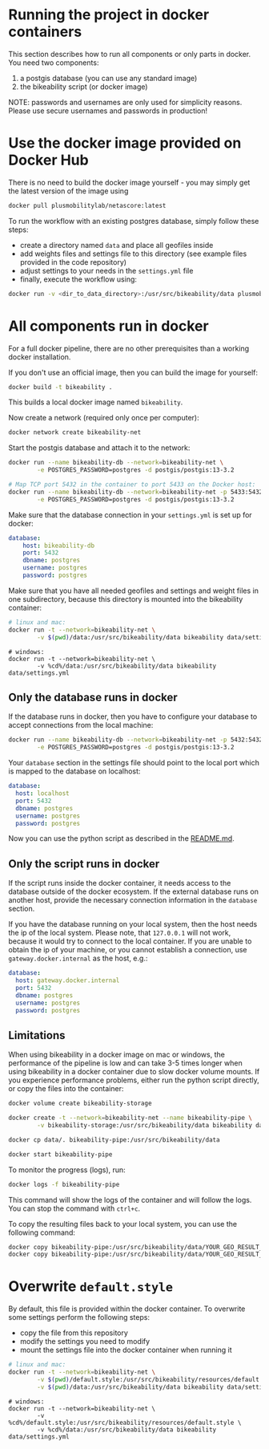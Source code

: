 # Running the project in docker containers

This section describes how to run all components or only parts in docker.
You need two components:

1. a postgis database (you can use any standard image)
2. the bikeability script (or docker image)

NOTE: passwords and usernames are only used for simplicity reasons. Please use secure usernames and passwords in production!

# Use the docker image provided on Docker Hub

There is no need to build the docker image yourself - you may simply get the latest version of the image using

```bash
docker pull plusmobilitylab/netascore:latest
```

To run the workflow with an existing postgres database, simply follow these steps:

- create a directory named `data` and place all geofiles inside
- add weights files and settings file to this directory (see example files provided in the code repository)
- adjust settings to your needs in the `settings.yml` file
- finally, execute the workflow using:

```bash
docker run -v <dir_to_data_directory>:/usr/src/bikeability/data plusmobilitylab/netascore data/settings.yml
```

# All components run in docker

For a full docker pipeline, there are no other prerequisites than a working docker installation.

If you don't use an official image, then you can build the image for yourself:

```bash
docker build -t bikeability .
```

This builds a local docker image named `bikeability`.

Now create a network (required only once per computer):

```bash
docker network create bikeability-net 
```

Start the postgis database and attach it to the network:

```bash
docker run --name bikeability-db --network=bikeability-net \
        -e POSTGRES_PASSWORD=postgres -d postgis/postgis:13-3.2
```

```bash
# Map TCP port 5432 in the container to port 5433 on the Docker host:
docker run --name bikeability-db --network=bikeability-net -p 5433:5432 \
        -e POSTGRES_PASSWORD=postgres -d postgis/postgis:13-3.2
```

Make sure that the database connection in your `settings.yml` is set up for docker:

```yml
database:
    host: bikeability-db
    port: 5432
    dbname: postgres
    username: postgres
    password: postgres
```

Make sure that you have all needed geofiles and settings and weight files in one subdirectory, because this directory is
mounted into the bikeability container:

```bash
# linux and mac:
docker run -t --network=bikeability-net \
        -v $(pwd)/data:/usr/src/bikeability/data bikeability data/settings.yml
```

```shell
# windows:
docker run -t --network=bikeability-net \
        -v %cd%/data:/usr/src/bikeability/data bikeability data/settings.yml
``` 

## Only the database runs in docker

If the database runs in docker, then you have to configure your database to accept connections from the local machine:

```bash
docker run --name bikeability-db --network=bikeability-net -p 5432:5432 \
        -e POSTGRES_PASSWORD=postgres -d postgis/postgis:13-3.2
```

Your `database` section in the settings file should point to the local port which is mapped to the database on localhost:

```yml
database:
  host: localhost
  port: 5432
  dbname: postgres
  username: postgres
  password: postgres
```

Now you can use the python script as described in the [README.md](README.md).

## Only the script runs in docker

If the script runs inside the docker container, it needs access to the database outside of the docker ecosystem.
If the external database runs on another host, provide the necessary connection information in the `database` section.

If you have the database running on your local system, then the host needs the ip of the local system. Please note, that
`127.0.0.1` will not work, because it would try to connect to the local container. If you are unable to obtain the ip of your
machine, or you cannot establish a connection, use `gateway.docker.internal` as the host, e.g.:

```yml
database:
  host: gateway.docker.internal
  port: 5432
  dbname: postgres
  username: postgres
  password: postgres
```

## Limitations

When using bikeability in a docker image on mac or windows, the performance of the pipeline is low and can take 3-5 times longer when using bikeability in a docker container due to slow docker volume mounts.
If you experience performance problems, either run the python script directly, or copy the files into the container:

```bash
docker volume create bikeability-storage

docker create -t --network=bikeability-net --name bikeability-pipe \
        -v bikeability-storage:/usr/src/bikeability/data bikeability data/settings.yml

docker cp data/. bikeability-pipe:/usr/src/bikeability/data

docker start bikeability-pipe
```

To monitor the progress (logs), run:

```bash
docker logs -f bikeability-pipe
```

This command will show the logs of the container and will follow the logs. You can stop the command with `ctrl+c`.

To copy the resulting files back to your local system, you can use the following command:

```bash
docker copy bikeability-pipe:/usr/src/bikeability/data/YOUR_GEO_RESULT_FILE1.gpkg .
docker copy bikeability-pipe:/usr/src/bikeability/data/YOUR_GEO_RESULT_FILE2.gpkg .
```

# Overwrite `default.style`

By default, this file is provided within the docker container. To overwrite some settings perform the following steps:

- copy the file from this repository
- modify the settings you need to modify
- mount the settings file into the docker container when running it

```bash
# linux and mac:
docker run -t --network=bikeability-net \
        -v $(pwd)/default.style:/usr/src/bikeability/resources/default.style \
        -v $(pwd)/data:/usr/src/bikeability/data bikeability data/settings.yml
```

```shell
# windows:
docker run -t --network=bikeability-net \
        -v %cd%/default.style:/usr/src/bikeability/resources/default.style \
        -v %cd%/data:/usr/src/bikeability/data bikeability data/settings.yml
``` 
